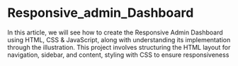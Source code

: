 # Responsive_admin_Dashboard
In this article, we will see how to create the Responsive Admin Dashboard using HTML, CSS &amp; JavaScript, along with understanding its implementation through the illustration.  This project involves structuring the HTML layout for navigation, sidebar, and content, styling with CSS to ensure responsiveness
